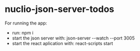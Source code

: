 # nuclio-json-server-todos

For running the app: 

- run: npm i
- start the json server with: json-server --watch --port 3005
- start the react aplication with: react-scripts start

